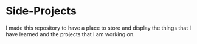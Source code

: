 # Side-Projects
I made this repository to have a place to store and display the things that I have learned and the projects that I am working on. 
